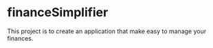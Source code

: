 # financeSimplifier
This project is to create an application that make easy to manage your finances.
